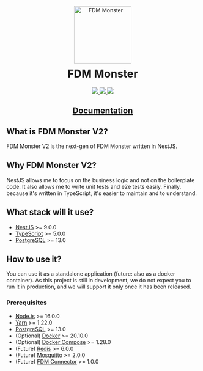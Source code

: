 <p align="center" style="margin-bottom: 0">
    <a href="https://docs.fdm-monster.net/" target="_blank" rel="noopener noreferrer">
        <img width="150" src="../docs/images/logo-copyright.png" alt="FDM Monster">
    </a>
</p>
<h1 align="center" style="padding-top: 0; margin-top: 10px">FDM Monster</h1>

<p align="center">
<a href="https://github.com/fdm-monster/fdm-monster/releases/latest">
    <img src="https://img.shields.io/github/release/fdm-monster/fdm-monster"/>
</a>
<a href="https://github.com/fdm-monster/fdm-monster/stargazers">
    <img src="https://img.shields.io/github/stars/fdm-monster/fdmonster"/>
</a>
<a href="https://github.com/fdm-monster/fdm-monster/issues">
    <img src="https://img.shields.io/github/issues/fdm-monster/fdm-monster"/>
</a>

</p>
<h2 align="center">
<a href="https://docs.fdm-monster.net/" target="_blank">Documentation</a>
</h2>

## What is FDM Monster V2?

FDM Monster V2 is the next-gen of FDM Monster written in NestJS. 

## Why FDM Monster V2?

NestJS allows me to focus on the business logic and not on the boilerplate code.
It also allows me to write unit tests and e2e tests easily. 
Finally, because it's written in TypeScript, it's easier to maintain and to understand.

## What stack will it use?

- [NestJS](https://nestjs.com/) >= 9.0.0
- [TypeScript](https://www.typescriptlang.org/) >= 5.0.0
- [PostgreSQL](https://www.postgresql.org/) >= 13.0

## How to use it?

You can use it as a standalone application (future: also as a docker container).
As this project is still in development, we do not expect you to run it in production,
and we will support it only once it has been released.

### Prerequisites

- [Node.js](https://nodejs.org/en/) >= 16.0.0
- [Yarn](https://yarnpkg.com/) >= 1.22.0
- [PostgreSQL](https://www.postgresql.org/) >= 13.0
- (Optional) [Docker](https://www.docker.com/) >= 20.10.0
- (Optional) [Docker Compose](https://docs.docker.com/compose/) >= 1.28.0
- (Future) [Redis](https://redis.io/) >= 6.0.0
- (Future) [Mosquitto](https://mosquitto.org/) >= 2.0.0
- (Future) [FDM Connector](https://github.comf/fdm-monster/fdm-connector) >= 1.0.0
